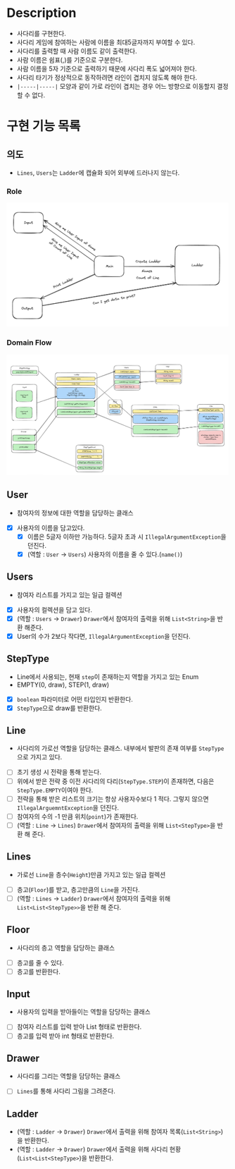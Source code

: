 # Description
- 사다리를 구현한다.
- 사다리 게임에 참여하는 사람에 이름을 최대5글자까지 부여할 수 있다. 
- 사다리를 출력할 때 사람 이름도 같이 출력한다. 
- 사람 이름은 쉼표(,)를 기준으로 구분한다. 
- 사람 이름을 5자 기준으로 출력하기 때문에 사다리 폭도 넓어져야 한다. 
- 사다리 타기가 정상적으로 동작하려면 라인이 겹치지 않도록 해야 한다. 
- `|-----|-----|` 모양과 같이 가로 라인이 겹치는 경우 어느 방향으로 이동할지 결정할 수 없다.

# 구현 기능 목록
## 의도
- `Lines`, `Users`는 `Ladder`에 캡슐화 되어 외부에 드러나지 않는다. 

### Role
![역할 그림](images/image001.png)
### Domain Flow
![Domain Flow](images/image002.png)

## User
- 참여자의 정보에 대한 역할을 담당하는 클래스
- [x] 사용자의 이름을 담고있다.
    - [x] 이름은 5글자 이하만 가능하다. 5글자 초과 시 `IllegalArgumentException`을 던진다.
    - [x] (역할 : `User` -> `Users`) 사용자의 이름을 줄 수 있다.(`name()`)

## Users
- 참여자 리스트를 가지고 있는 일급 컬렉션
- [x] 사용자의 컬렉션을 담고 있다.
- [x] (역할 : `Users` -> `Drawer`) `Drawer`에서 참여자의 출력을 위해 `List<String>`을 반환 해준다.
- [x] User의 수가 2보다 작다면, `IllegalArgumentException`을 던진다.

## StepType
- Line에서 사용되는, 현재 `step`이 존재하는지 역할을 가지고 있는 Enum
- EMPTY(0, draw), STEP(1, draw)
- [x] `boolean` 파라미터로 어떤 타입인지 반환한다.
- [x] `StepType`으로 draw를 반환한다.

## Line
- 사다리의 가로선 역할을 담당하는 클래스. 내부에서 발판의 존재 여부를 `StepType`으로 가지고 있다.
- [ ] 초기 생성 시 전략을 통해 받는다.
- [ ] 위에서 받은 전략 중 이전 사다리의 다리(`StepType.STEP`)이 존재하면, 다음은 `StepType.EMPTY`이여야 한다.
- [ ] 전략을 통해 받은 리스트의 크기는 항상 사용자수보다 1 적다. 그렇지 않으면 `IllegalArguemntException`을 던진다.
- [ ] 참여자의 수의 -1 만큼 위치(`point`)가 존재한다.
- [ ] (역할 : `Line` -> `Lines`) `Drawer`에서 참여자의 출력을 위해 `List<StepType>`을 반환 해 준다.

## Lines
- 가로선 `Line`을 층수(`Height`)만큼 가지고 있는 일급 컬렉션
- [ ] 층고(`Floor`)를 받고, 층고만큼의 `Line`을 가진다.
- [ ] (역할 : `Lines` -> `Ladder`) `Drawer`에서 참여자의 출력을 위해 `List<List<StepType>>`을 반환 해 준다.

## Floor
- 사다리의 층고 역할을 담당하는 클래스
- [ ] 층고를 줄 수 있다.
- [ ] 층고를 반환한다.

## Input
- 사용자의 입력을 받아들이는 역할을 담당하는 클래스
- [ ] 참여자 리스트를 입력 받아 List<String> 형태로 반환한다.
- [ ] 층고를 입력 받아 int 형태로 반환한다.

## Drawer
- 사다리를 그리는 역할을 담당하는 클래스
- [ ] `Lines`를 통해 사다리 그림을 그려준다.

## Ladder
- (역할 : `Ladder` -> `Drawer`) `Drawer`에서 출력을 위해 참여자 목록(`List<String>`)을 반환한다.
- (역할 : `Ladder` -> `Drawer`) `Drawer`에서 출력을 위해 사다리 현황(`List<List<StepType>`)을 반환한다.
